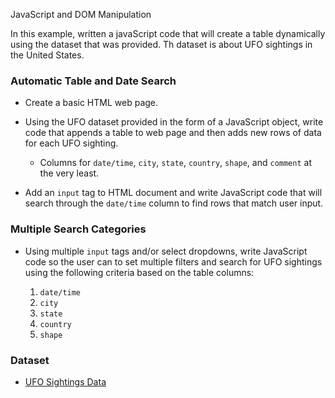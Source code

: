 JavaScript and DOM Manipulation

 In this example, written a javaScript code that will create a table dynamically using the dataset that was provided. Th dataset is about UFO sightings in the United States.


### Automatic Table and Date Search

* Create a basic HTML web page.

* Using the UFO dataset provided in the form of a JavaScript object, write code that appends a table to web page and then adds new rows of data for each UFO sighting.

  * Columns for `date/time`, `city`, `state`, `country`, `shape`, and `comment` at the very least.

* Add an `input` tag to HTML document and write JavaScript code that will search through the `date/time` column to find rows that match user input.

### Multiple Search Categories


* Using multiple `input` tags and/or select dropdowns, write JavaScript code so the user can to set multiple filters and search for UFO sightings using the following criteria based on the table columns: 

  1. `date/time`
  2. `city`
  3. `state`
  4. `country`
  5. `shape`


### Dataset

* [UFO Sightings Data](data.js)

